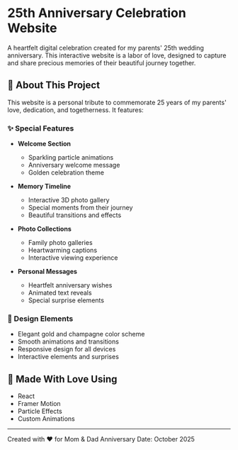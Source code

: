 # 25th Anniversary Celebration Website

A heartfelt digital celebration created for my parents' 25th wedding anniversary. This interactive website is a labor of love, designed to capture and share precious memories of their beautiful journey together.

## 💝 About This Project

This website is a personal tribute to commemorate 25 years of my parents' love, dedication, and togetherness. It features:

### ✨ Special Features

- **Welcome Section**
  - Sparkling particle animations
  - Anniversary welcome message
  - Golden celebration theme

- **Memory Timeline**
  - Interactive 3D photo gallery
  - Special moments from their journey
  - Beautiful transitions and effects

- **Photo Collections**
  - Family photo galleries
  - Heartwarming captions
  - Interactive viewing experience

- **Personal Messages**
  - Heartfelt anniversary wishes
  - Animated text reveals
  - Special surprise elements

### 🎨 Design Elements

- Elegant gold and champagne color scheme
- Smooth animations and transitions
- Responsive design for all devices
- Interactive elements and surprises

## 💫 Made With Love Using

- React
- Framer Motion
- Particle Effects
- Custom Animations

---
Created with ❤️ for Mom & Dad
Anniversary Date: October 2025